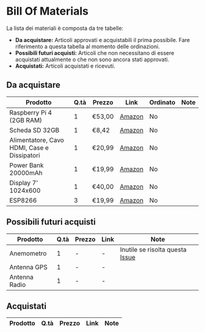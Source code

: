 # Bill Of Materials
La lista dei materiali è composta da tre tabelle:
* **Da acquistare:** Articoli approvati e acquistabili il prima possibile. Fare riferimento a questa tabella al momento delle ordinazioni.
* **Possibili futuri acquisti:** Articoli che non necessitano di essere acquistati attualmente o che non sono ancora stati approvati.
* **Acquistati:** Articoli acquistati e ricevuti.
## Da acquistare
Prodotto|Q.tà|Prezzo|Link|Ordinato|Note
--------|----|------|----|--------|----
Raspberry Pi 4 (2GB RAM)|1|€53,00|[Amazon](https://www.amazon.it/Raspberry-Pi-Model-Cortex-A72-Bluetooth/dp/B07TD42S27/ref=sr_1_8?__mk_it_IT=ÅMÅŽÕÑ&keywords=raspberry+pi+4&qid=1576189081&sr=8-8)|No
Scheda SD 32GB|1|€8,42|[Amazon](https://www.amazon.it/Samsung-MB-MC64GA-EU-Scrittura-Adattatore/dp/B06XFSZGCC/ref=sr_1_3?__mk_it_IT=ÅMÅŽÕÑ&keywords=micro%2Bsd&qid=1576185875&sr=8-3&th=1)|No
Alimentatore, Cavo HDMI, Case e Dissipatori|1|€20,99|[Amazon](https://www.amazon.it/TICTID-Raffreddamento-Alimentatore-Dissipatore-Compatibile/dp/B07ZQBKQ9X/ref=sr_1_30?__mk_it_IT=ÅMÅŽÕÑ&keywords=raspberry+pi+4&qid=1576185063&sr=8-30)|No
Power Bank 20000mAh|1|€19,99|[Amazon](https://www.amazon.it/POWERADD-EnergyCell-Caricabatterie-Portatile-dispositivi/dp/B07K255XJS/ref=sr_1_20?__mk_it_IT=%C3%85M%C3%85%C5%BD%C3%95%C3%91&crid=1NUWQT5CPTZ01&keywords=powerbank+type-c&qid=1575985819&smid=A28QVT3E6UV0FU&sprefix=powerbank+type%2Caps%2C185&sr=8-20)|No
Display 7' 1024x600|1|€40,00|[Amazon](https://www.amazon.it/GeeekPi-Screen-Display-Monitor-Raspberry/dp/B01M9CLIP9/ref=sr_1_6?__mk_it_IT=%C3%85M%C3%85%C5%BD%C3%95%C3%91&keywords=display+raspberry+7+in&qid=1575906280&sr=8-6)|No
ESP8266|3|€19,99|[Amazon](https://www.amazon.it/dp/B0754N794H/ref=twister_B07Z6L9GBD?_encoding=UTF8&psc=1)|No
## Possibili futuri acquisti
Prodotto|Q.tà|Prezzo|Link|Note
--------|----|------|----|----
Anemometro|1|-|-|Inutile se risolta questa [Issue](https://github.com/metis-vela-unipd/telemetry-esp-wind/issues/1)
Antenna GPS|1|-|-
Antenna Radio|1|-|-
## Acquistati
Prodotto|Q.tà|Prezzo|Link|Note
--------|----|------|----|----
